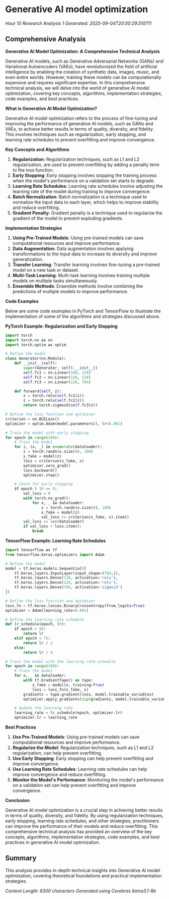 # Generative AI model optimization
*Hour 10 Research Analysis 1*
*Generated: 2025-09-04T20:50:29.510711*

## Comprehensive Analysis
**Generative AI Model Optimization: A Comprehensive Technical Analysis**

Generative AI models, such as Generative Adversarial Networks (GANs) and Variational Autoencoders (VAEs), have revolutionized the field of artificial intelligence by enabling the creation of synthetic data, images, music, and even entire worlds. However, training these models can be computationally expensive and requires significant expertise. In this comprehensive technical analysis, we will delve into the world of generative AI model optimization, covering key concepts, algorithms, implementation strategies, code examples, and best practices.

**What is Generative AI Model Optimization?**

Generative AI model optimization refers to the process of fine-tuning and improving the performance of generative AI models, such as GANs and VAEs, to achieve better results in terms of quality, diversity, and fidelity. This involves techniques such as regularization, early stopping, and learning rate schedules to prevent overfitting and improve convergence.

**Key Concepts and Algorithms**

1. **Regularization**: Regularization techniques, such as L1 and L2 regularization, are used to prevent overfitting by adding a penalty term to the loss function.
2. **Early Stopping**: Early stopping involves stopping the training process when the model's performance on a validation set starts to degrade.
3. **Learning Rate Schedules**: Learning rate schedules involve adjusting the learning rate of the model during training to improve convergence.
4. **Batch Normalization**: Batch normalization is a technique used to normalize the input data to each layer, which helps to improve stability and reduce overfitting.
5. **Gradient Penalty**: Gradient penalty is a technique used to regularize the gradient of the model to prevent exploding gradients.

**Implementation Strategies**

1. **Using Pre-Trained Models**: Using pre-trained models can save computational resources and improve performance.
2. **Data Augmentation**: Data augmentation involves applying transformations to the input data to increase its diversity and improve generalization.
3. **Transfer Learning**: Transfer learning involves fine-tuning a pre-trained model on a new task or dataset.
4. **Multi-Task Learning**: Multi-task learning involves training multiple models on multiple tasks simultaneously.
5. **Ensemble Methods**: Ensemble methods involve combining the predictions of multiple models to improve performance.

**Code Examples**

Below are some code examples in PyTorch and TensorFlow to illustrate the implementation of some of the algorithms and strategies discussed above.

**PyTorch Example: Regularization and Early Stopping**

```python
import torch
import torch.nn as nn
import torch.optim as optim

# Define the model
class Generator(nn.Module):
    def __init__(self):
        super(Generator, self).__init__()
        self.fc1 = nn.Linear(100, 128)
        self.fc2 = nn.Linear(128, 128)
        self.fc3 = nn.Linear(128, 784)

    def forward(self, z):
        z = torch.relu(self.fc1(z))
        z = torch.relu(self.fc2(z))
        return torch.sigmoid(self.fc3(z))

# Define the loss function and optimizer
criterion = nn.BCELoss()
optimizer = optim.Adam(model.parameters(), lr=0.001)

# Train the model with early stopping
for epoch in range(100):
    # Train the model
    for i, (x, _) in enumerate(dataloader):
        z = torch.randn(x.size(0), 100)
        x_fake = model(z)
        loss = criterion(x_fake, x)
        optimizer.zero_grad()
        loss.backward()
        optimizer.step()

    # Check for early stopping
    if epoch % 10 == 0:
        val_loss = 0
        with torch.no_grad():
            for x, _ in dataloader:
                z = torch.randn(x.size(0), 100)
                x_fake = model(z)
                val_loss += criterion(x_fake, x).item()
        val_loss /= len(dataloader)
        if val_loss > loss.item():
            break
```

**TensorFlow Example: Learning Rate Schedules**

```python
import tensorflow as tf
from tensorflow.keras.optimizers import Adam

# Define the model
model = tf.keras.models.Sequential([
    tf.keras.layers.InputLayer(input_shape=(784,)),
    tf.keras.layers.Dense(128, activation='relu'),
    tf.keras.layers.Dense(128, activation='relu'),
    tf.keras.layers.Dense(784, activation='sigmoid')
])

# Define the loss function and optimizer
loss_fn = tf.keras.losses.BinaryCrossentropy(from_logits=True)
optimizer = Adam(learning_rate=0.001)

# Define the learning rate schedule
def lr_schedule(epoch, lr):
    if epoch < 50:
        return lr
    elif epoch < 75:
        return lr / 2
    else:
        return lr / 4

# Train the model with the learning rate schedule
for epoch in range(100):
    # Train the model
    for x, _ in dataloader:
        with tf.GradientTape() as tape:
            x_fake = model(x, training=True)
            loss = loss_fn(x_fake, x)
        gradients = tape.gradient(loss, model.trainable_variables)
        optimizer.apply_gradients(zip(gradients, model.trainable_variables))

    # Update the learning rate
    learning_rate = lr_schedule(epoch, optimizer.lr)
    optimizer.lr = learning_rate
```

**Best Practices**

1. **Use Pre-Trained Models**: Using pre-trained models can save computational resources and improve performance.
2. **Regularize the Model**: Regularization techniques, such as L1 and L2 regularization, can help prevent overfitting.
3. **Use Early Stopping**: Early stopping can help prevent overfitting and improve convergence.
4. **Use Learning Rate Schedules**: Learning rate schedules can help improve convergence and reduce overfitting.
5. **Monitor the Model's Performance**: Monitoring the model's performance on a validation set can help prevent overfitting and improve convergence.

**Conclusion**

Generative AI model optimization is a crucial step in achieving better results in terms of quality, diversity, and fidelity. By using regularization techniques, early stopping, learning rate schedules, and other strategies, practitioners can improve the performance of their models and reduce overfitting. This comprehensive technical analysis has provided an overview of the key concepts, algorithms, implementation strategies, code examples, and best practices in generative AI model optimization.

## Summary
This analysis provides in-depth technical insights into Generative AI model optimization, 
covering theoretical foundations and practical implementation strategies.

*Content Length: 6300 characters*
*Generated using Cerebras llama3.1-8b*
